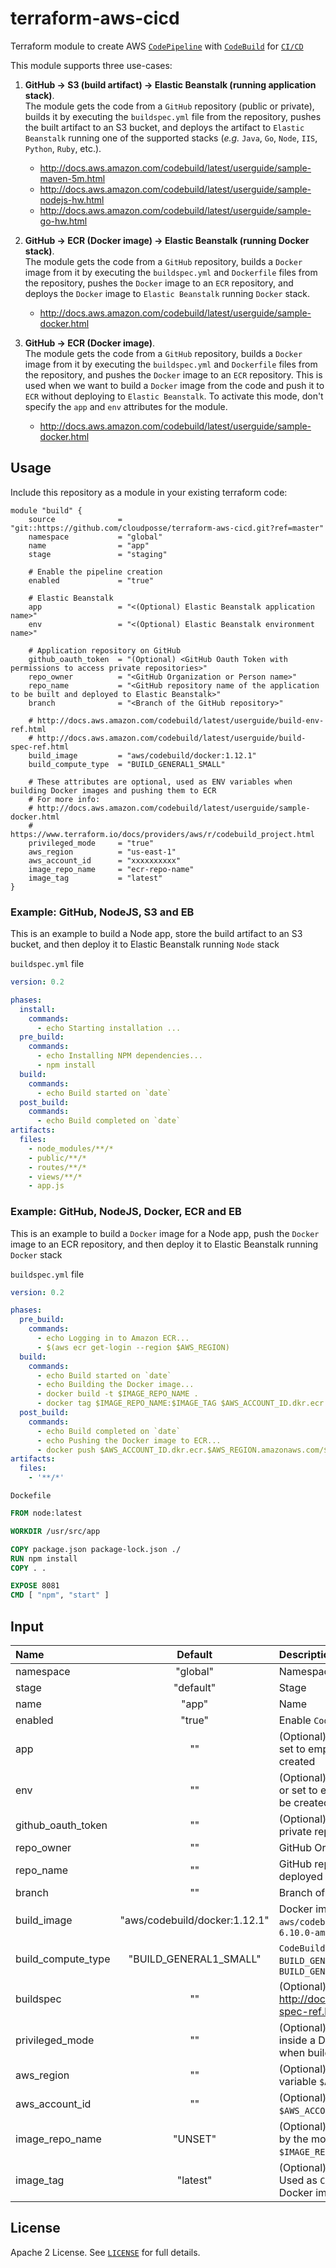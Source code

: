 # terraform-aws-cicd


Terraform module to create AWS [`CodePipeline`](https://aws.amazon.com/codepipeline/) with [`CodeBuild`](https://aws.amazon.com/codebuild/) for [`CI/CD`](https://en.wikipedia.org/wiki/CI/CD)

This module supports three use-cases:

1. **GitHub -> S3 (build artifact) -> Elastic Beanstalk (running application stack)**.  
The module gets the code from a ``GitHub`` repository (public or private), builds it by executing the ``buildspec.yml`` file from the repository, pushes the built artifact to an S3 bucket, 
and deploys the artifact to ``Elastic Beanstalk`` running one of the supported stacks (_e.g._ ``Java``, ``Go``, ``Node``, ``IIS``, ``Python``, ``Ruby``, etc.).
    - http://docs.aws.amazon.com/codebuild/latest/userguide/sample-maven-5m.html  
    - http://docs.aws.amazon.com/codebuild/latest/userguide/sample-nodejs-hw.html  
    - http://docs.aws.amazon.com/codebuild/latest/userguide/sample-go-hw.html  


2. **GitHub -> ECR (Docker image) -> Elastic Beanstalk (running Docker stack)**.  
The module gets the code from a ``GitHub`` repository, builds a ``Docker`` image from it by executing the ``buildspec.yml`` and ``Dockerfile`` files from the repository, 
pushes the ``Docker`` image to an ``ECR`` repository, and deploys the ``Docker`` image to ``Elastic Beanstalk`` running ``Docker`` stack.
    - http://docs.aws.amazon.com/codebuild/latest/userguide/sample-docker.html


3. **GitHub -> ECR (Docker image)**.  
The module gets the code from a ``GitHub`` repository, builds a ``Docker`` image from it by executing the ``buildspec.yml`` and ``Dockerfile`` files from the repository, 
and pushes the ``Docker`` image to an ``ECR`` repository. This is used when we want to build a ``Docker`` image from the code and push it to ``ECR`` without deploying to ``Elastic Beanstalk``.
To activate this mode, don't specify the ``app`` and ``env`` attributes for the module.
    - http://docs.aws.amazon.com/codebuild/latest/userguide/sample-docker.html


## Usage

Include this repository as a module in your existing terraform code:

```hcl
module "build" {
    source              = "git::https://github.com/cloudposse/terraform-aws-cicd.git?ref=master"
    namespace           = "global"
    name                = "app"
    stage               = "staging"

    # Enable the pipeline creation
    enabled             = "true"
    
    # Elastic Beanstalk
    app                 = "<(Optional) Elastic Beanstalk application name>"
    env                 = "<(Optional) Elastic Beanstalk environment name>"
    
    # Application repository on GitHub
    github_oauth_token  = "(Optional) <GitHub Oauth Token with permissions to access private repositories>"
    repo_owner          = "<GitHub Organization or Person name>"
    repo_name           = "<GitHub repository name of the application to be built and deployed to Elastic Beanstalk>"
    branch              = "<Branch of the GitHub repository>"
   
    # http://docs.aws.amazon.com/codebuild/latest/userguide/build-env-ref.html
    # http://docs.aws.amazon.com/codebuild/latest/userguide/build-spec-ref.html
    build_image         = "aws/codebuild/docker:1.12.1"
    build_compute_type  = "BUILD_GENERAL1_SMALL"
   
    # These attributes are optional, used as ENV variables when building Docker images and pushing them to ECR
    # For more info:
    # http://docs.aws.amazon.com/codebuild/latest/userguide/sample-docker.html
    # https://www.terraform.io/docs/providers/aws/r/codebuild_project.html    
    privileged_mode     = "true"
    aws_region          = "us-east-1"
    aws_account_id      = "xxxxxxxxxx"
    image_repo_name     = "ecr-repo-name"
    image_tag           = "latest"
}
```


### Example: GitHub, NodeJS, S3 and EB 

This is an example to build a Node app, store the build artifact to an S3 bucket, and then deploy it to Elastic Beanstalk running ``Node`` stack  


``buildspec.yml`` file 

```yaml
version: 0.2

phases:
  install:
    commands:
      - echo Starting installation ...
  pre_build:
    commands:
      - echo Installing NPM dependencies...
      - npm install
  build:
    commands:
      - echo Build started on `date`
  post_build:
    commands:
      - echo Build completed on `date`
artifacts:
  files:
    - node_modules/**/*
    - public/**/*
    - routes/**/*
    - views/**/*
    - app.js
```  


### Example: GitHub, NodeJS, Docker, ECR and EB 

This is an example to build a ``Docker`` image for a Node app, push the ``Docker`` image to an ECR repository, and then deploy it to Elastic Beanstalk running ``Docker`` stack


``buildspec.yml`` file 


```yaml
version: 0.2

phases:
  pre_build:
    commands:
      - echo Logging in to Amazon ECR...
      - $(aws ecr get-login --region $AWS_REGION)
  build:
    commands:
      - echo Build started on `date`
      - echo Building the Docker image...
      - docker build -t $IMAGE_REPO_NAME .
      - docker tag $IMAGE_REPO_NAME:$IMAGE_TAG $AWS_ACCOUNT_ID.dkr.ecr.$AWS_REGION.amazonaws.com/$IMAGE_REPO_NAME:$IMAGE_TAG
  post_build:
    commands:
      - echo Build completed on `date`
      - echo Pushing the Docker image to ECR...
      - docker push $AWS_ACCOUNT_ID.dkr.ecr.$AWS_REGION.amazonaws.com/$IMAGE_REPO_NAME:$IMAGE_TAG
artifacts:
  files:
    - '**/*'
```

``Dockefile``

```dockerfile
FROM node:latest

WORKDIR /usr/src/app

COPY package.json package-lock.json ./
RUN npm install
COPY . .

EXPOSE 8081
CMD [ "npm", "start" ]

```


## Input

| Name                | Default                        | Description                                                                                                                                                     |
|:--------------------|:------------------------------:|:----------------------------------------------------------------------------------------------------------------------------------------------------------------|
| namespace           | "global"                       | Namespace                                                                                                                                                       |
| stage               | "default"                      | Stage                                                                                                                                                           |
| name                | "app"                          | Name                                                                                                                                                            |
| enabled             | "true"                         | Enable ``CodePipeline`` creation                                                                                                                                |
| app                 | ""                             | (Optional) Elastic Beanstalk application name. If not provided or set to empty string, the ``Deploy`` stage of the pipeline will not be created                 |
| env                 | ""                             | (Optional) Elastic Beanstalk environment name. If not provided or set to empty string, the ``Deploy`` stage of the pipeline will not be created                 |
| github_oauth_token  | ""                             | (Optional) GitHub Oauth Token with permissions to access private repositories                                                                                   |
| repo_owner          | ""                             | GitHub Organization or Person name                                                                                                                              |
| repo_name           | ""                             | GitHub repository name of the application to be built (and deployed to Elastic Beanstalk if configured)                                                         |
| branch              | ""                             | Branch of the GitHub repository, _e.g._ ``master``                                                                                                              |
| build_image         | "aws/codebuild/docker:1.12.1"  | Docker image for build environment, _e.g._ `aws/codebuild/docker:1.12.1` or `aws/codebuild/eb-nodejs-6.10.0-amazonlinux-64:4.0.0`                               |
| build_compute_type  | "BUILD_GENERAL1_SMALL"         | `CodeBuild` instance size.  Possible values are: ```BUILD_GENERAL1_SMALL``` ```BUILD_GENERAL1_MEDIUM``` ```BUILD_GENERAL1_LARGE```                              |
| buildspec           | ""                             | (Optional) `buildspec` declaration to use for building the project. http://docs.aws.amazon.com/codebuild/latest/userguide/build-spec-ref.html                   |
| privileged_mode     | ""                             | (Optional) If set to true, enables running the Docker daemon inside a Docker container on the `CodeBuild` instance. Used when building Docker images            |
| aws_region          | ""                             | (Optional) AWS Region, _e.g._ `us-east-1`. Used as `CodeBuild` ENV variable ``$AWS_REGION`` when building Docker images                                         |
| aws_account_id      | ""                             | (Optional) AWS Account ID. Used as `CodeBuild` ENV variable ``$AWS_ACCOUNT_ID`` when building Docker images                                                     |
| image_repo_name     | "UNSET"                        | (Optional) ECR repository name to store the Docker image built by the module. Used as `CodeBuild` ENV variable ``$IMAGE_REPO_NAME`` when building Docker images |
| image_tag           | "latest"                       | (Optional) Docker image tag in the ECR repository, _e.g._ `latest`. Used as `CodeBuild` ENV variable ``$IMAGE_TAG`` when building Docker images                 |


## License

Apache 2 License. See [`LICENSE`](LICENSE) for full details.
